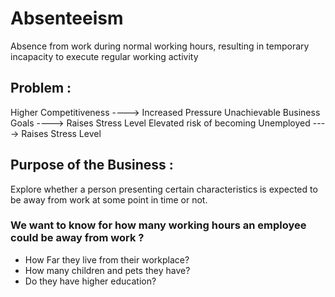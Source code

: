 # Absenteeism
Absence from work during normal working hours, resulting in temporary incapacity to execute regular working activity

## Problem :
Higher Competitiveness ----> Increased Pressure
Unachievable Business Goals ----> Raises Stress Level
Elevated risk of becoming Unemployed ----> Raises Stress Level

## Purpose of the Business :
Explore whether a person presenting certain characteristics is expected to be away from work at some point in time or not.

### We want to know for how many working hours an employee could be away from work ?
<ul>
  <li>How Far they live from their workplace?</li>
  <li>How many children and pets they have?</li>
  <li>Do they have higher education?</li>
</ul>
